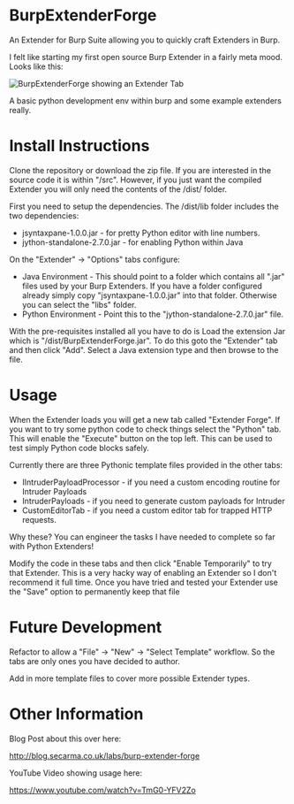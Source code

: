 # BurpExtenderForge
An Extender for Burp Suite allowing you to quickly craft Extenders in Burp.

I felt like starting my first open source Burp Extender in a fairly meta mood. Looks like this:

![BurpExtenderForge showing an Extender Tab](02-ExtenderForge.png "BurpExtenderForge showing an Extender Tab")

A basic python development env within burp and some example extenders really.

# Install Instructions

Clone the repository or download the zip file. If you are interested in the source code it is within "/src". However, if you just want the compiled Extender you will only need the contents of the /dist/ folder.

First you need to setup the dependencies. The /dist/lib folder includes the two dependencies:

 * jsyntaxpane-1.0.0.jar - for pretty Python editor with line numbers.
 * jython-standalone-2.7.0.jar - for enabling Python within Java
 
On the "Extender" -> "Options"  tabs configure:

 * Java Environment - This should point to a folder which contains all ".jar" files used by your Burp Extenders. If you have a folder configured already simply copy "jsyntaxpane-1.0.0.jar" into that folder. Otherwise you can select the "libs" folder.
 * Python Environment - Point this to the "jython-standalone-2.7.0.jar" file.
 
With the pre-requisites installed all you have to do is Load the extension Jar which is "/dist/BurpExtenderForge.jar". To do this goto the "Extender" tab and then click "Add". Select a Java extension type and then browse to the file.
 
# Usage

When the Extender loads you will get a new tab called "Extender Forge". If you want to try some python code to check things select the "Python" tab. This will enable the "Execute" button on the top left. This can be used to test simply Python code blocks safely.

Currently there are three Pythonic template files provided in the other tabs:

 * IIntruderPayloadProcessor - if you need a custom encoding routine for Intruder Payloads
 * IntruderPayloads - if you need to generate custom payloads for Intruder
 * CustomEditorTab - if you need a custom editor tab for trapped HTTP requests.
 
Why these? You can engineer the tasks I have needed to complete so far with Python Extenders!

Modify the code in these tabs and then click "Enable Temporarily" to try that Extender. This is a very hacky way of enabling an Extender so I don't recommend it full time. Once you have tried and tested your Extender use the "Save" option to permanently keep that file

# Future Development

Refactor to allow a "File" -> "New" -> "Select Template" workflow. So the tabs are only ones you have decided to author.

Add in more template files to cover more possible Extender types.

# Other Information

Blog Post about this over here:

http://blog.secarma.co.uk/labs/burp-extender-forge

YouTube Video showing usage here:

https://www.youtube.com/watch?v=TmG0-YFV2Zo
